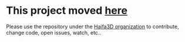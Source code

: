 # This project moved [here](https://github.com/Haifa3D/haifa3d-hand-app)

Please use the repository under the [Haifa3D organization](https://github.com/Haifa3D) to contribute, change code, open issues, watch, etc..